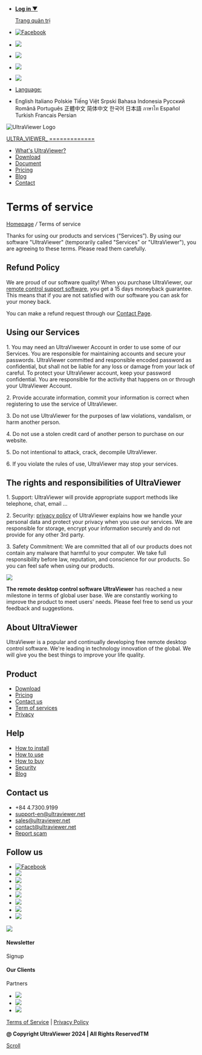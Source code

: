 * [**Log in ▼**](https://console.ultraviewer.net/?lang=en)
    
    [Trang quản trị](https://console.ultraviewer.net/)
    
* [![Facebook](/images/top_si1.png)](http://facebook.com/ultraviewer/)
* [![](/images/top_si2.png)](#)
* [![](/images/top_si3.png)](#)
* [![](/images/top_si4.png)](#)
* [![](/images/top_si5.png)](#)
* [Language:](#)
* English Italiano Polskie Tiếng Việt Srpski Bahasa Indonesia Pусский Română Português 正體中文 简体中文 한국어 日本語 ภาษาไท Español Turkish Francais Persian

![UltraViewer Logo](/images/logo.png)

[ULTRA_VIEWER_
=============](https://ultraviewer.net/en/)

* [What's UltraViewer?](https://ultraviewer.net/en/)
* [Download](https://ultraviewer.net/en/download.html)
* [Document](https://ultraviewer.net/en/faq.html)
* [Pricing](https://ultraviewer.net/en/pricing.html)
* [Blog](https://ultraviewer.net/en/blog.html)
* [Contact](https://ultraviewer.net/en/contact.html)

  

Terms of service
================

[Homepage](https://ultraviewer.net/) _/_ Terms of service

Thanks for using our products and services (“Services”). By using our software "UltraViewer" (temporarily called "Services" or "UltraViewer"), you are agreeing to these terms. Please read them carefully.

Refund Policy
-------------

We are proud of our software quality! When you purchase UltraViewer, our [remote control support software](https://ultraviewer.net/en/), you get a 15 days moneyback guarantee. This means that if you are not satisfied with our software you can ask for your money back.

You can make a refund request through our [Contact Page](https://ultraviewer.net/en/contact.html).

Using our Services
------------------

1\. You may need an UltraViwewer Account in order to use some of our Services. You are responsible for maintaining accounts and secure your passwords. UltraViewer committed and responsible encoded password as confidential, but shall not be liable for any loss or damage from your lack of careful. To protect your UltraViewer account, keep your password confidential. You are responsible for the activity that happens on or through your UltraViewer Account.

2\. Provide accurate information, commit your information is correct when registering to use the service of UltraViewer.

3\. Do not use UltraViewer for the purposes of law violations, vandalism, or harm another person.

4\. Do not use a stolen credit card of another person to purchase on our website.

5\. Do not intentional to attack, crack, decompile UltraViewer.

6\. If you violate the rules of use, UltraViewer may stop your services.

The rights and responsibilities of UltraViewer
----------------------------------------------

1\. Support: UltraViewer will provide appropriate support methods like telephone, chat, email ...

2\. Security: [privacy policy](https://ultraviewer.net/en/privacy.html) of UltraViewer explains how we handle your personal data and protect your privacy when you use our services. We are responsible for storage, encrypt your information securely and do not provide for any other 3rd party.

3\. Safety Commitment: We are committed that all of our products does not contain any malware that harmful to your computer. We take full responsibility before law, reputation, and conscience for our products. So you can feel safe when using our products.

![](/images/twitter-bird.png)

**The remote desktop control software UltraViewer** has reached a new milestone in terms of global user base. We are constantly working to improve the product to meet users' needs. Please feel free to send us your feedback and suggestions.  

About UltraViewer
-----------------

UltraViewer is a popular and continually developing free remote desktop control software. We're leading in technology innovation of the global. We will give you the best things to improve your life quality.

Product
-------

* [Download](https://ultraviewer.net/en/download.html)
* [Pricing](https://ultraviewer.net/en/pricing.html)
* [Contact us](https://ultraviewer.net/en/contact.html)
* [Term of services](https://ultraviewer.net/en/tos.html)
* [Privacy](https://ultraviewer.net/en/privacy.html)

Help
----

* [How to install](https://ultraviewer.net/en/faq.html?filter=installation)
* [How to use](https://ultraviewer.net/en/faq.html?filter=using)
* [How to buy](https://ultraviewer.net/en/faq.html?filter=licensing)
* [Security](https://ultraviewer.net/en/faq.html?filter=security)
* [Blog](https://ultraviewer.net/en/blog.html)

Contact us
----------

* +84 4.7300.9199
* [support-en@ultraviewer.net](mailto:support-en@ultraviewer.net)
* [sales@ultraviewer.net](mailto:sales@ultraviewer.net)
* [contact@ultraviewer.net](mailto:contact@ultraviewer.net)
* [Report scam](https://www.ultraviewer.net/report-scam.aspx)

Follow us
---------

* [![Facebook](/images/social-icon1.png)](http://facebook.com/ultraviewer)
* ![](/images/social-icon2.png)
* ![](/images/social-icon3.png)
* ![](/images/social-icon4.png)
* ![](/images/social-icon5.png)
* ![](/images/social-icon6.png)
* ![](/images/social-icon7.png)
* ![](/images/social-icon8.png)

![](/images/newsletter-icon.png)

#### Newsletter  
Signup

 

#### Our Clients  
Partners

* ![](/images/client-logo1.png)
* ![](/images/client-logo2.png)
* ![](/images/client-logo3.png)

[Terms of Service](#) | [Privacy Policy](#)

**@ Copyright UltraViewer 2024 | All Rights ReservedTM**

[Scroll](#)